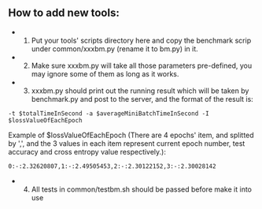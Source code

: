 ## How to add new tools: ##
- 1. Put your tools' scripts directory here and copy the benchmark scrip under common/xxxbm.py (rename it to <your tool name>bm.py) in it.
- 2. Make sure xxxbm.py will take all those parameters pre-defined, you may ignore some of them as long as it works.
- 3. xxxbm.py should print out the running result which will be taken by benchmark.py and post to the server, and the format of the result is:
```
-t $totalTimeInSecond -a $averageMiniBatchTimeInSecond -I $lossValueOfEachEpoch
```
Example of $lossValueOfEachEpoch (There are 4 epochs\' item, and splitted by ',', and the 3 values in each item represent current epoch number, test accuracy and cross entropy value respectively.):
```
0:-:2.32620807,1:-:2.49505453,2:-:2.30122152,3:-:2.30028142
```
- 4. All tests in common/testbm.sh should be passed before make it into use
